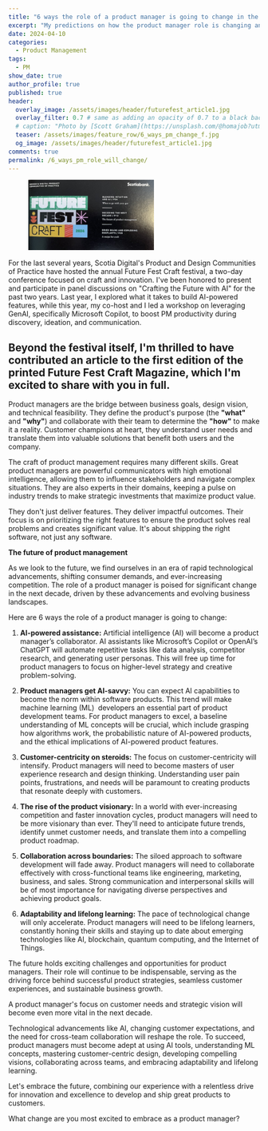 ```yaml
---
title: "6 ways the role of a product manager is going to change in the next decade"
excerpt: "My predictions on how the product manager role is changing and how you can adapt to build the products of the future."
date: 2024-04-10
categories:
  - Product Management
tags:
  - PM
show_date: true
author_profile: true
published: true
header:
  overlay_image: /assets/images/header/futurefest_article1.jpg
  overlay_filter: 0.7 # same as adding an opacity of 0.7 to a black background
  # caption: "Photo by [Scott Graham](https://unsplash.com/@homajob?utm_content=creditCopyText&utm_medium=referral&utm_source=unsplash) on [**Unsplash**](https://unsplash.com/photos/person-holding-pencil-near-laptop-computer-5fNmWej4tAA?utm_content=creditCopyText&utm_medium=referral&utm_source=unsplash)"
  teaser: /assets/images/feature_row/6_ways_pm_change_f.jpg
  og_image: /assets/images/header/futurefest_article1.jpg
comments: true
permalink: /6_ways_pm_role_will_change/
---  
```

<figure style="width: 50%" class="align-right">
  <img src="/assets/images/feature_row/futurefest_mainpage.jpg" alt="ScotiaBank Digital - Future Fest Craft 2024 Magazine">
</figure>

For the last several years, Scotia Digital's Product and Design Communities of Practice have hosted the annual Future Fest Craft festival, a two-day conference focused on craft and innovation. I've been honored to present and participate in panel discussions on "Crafting the Future with AI" for the past two years. Last year, I explored what it takes to build AI-powered features, while this year, my co-host and I led a workshop on leveraging GenAI, specifically Microsoft Copilot, to boost PM productivity during discovery, ideation, and communication.

Beyond the festival itself, I'm thrilled to have contributed an article to the first edition of the printed Future Fest Craft Magazine, which I'm excited to share with you in full.
---


Product managers are the bridge between business goals, design vision, and technical feasibility. They define the product's purpose (the **"what"** and **"why"**) and collaborate with their team to determine the **"how"** to make it a reality. Customer champions at heart, they understand user needs and translate them into valuable solutions that benefit both users and the company.

The craft of product management requires many different skills. Great product managers are powerful communicators with high emotional intelligence, allowing them to influence stakeholders and navigate complex situations. They are also experts in their domains, keeping a pulse on industry trends to make strategic investments that maximize product value.

They don't just deliver features. They deliver impactful outcomes. Their focus is on prioritizing the right features to ensure the product solves real problems and creates significant value. It's about shipping the right software, not just any software.

**The future of product management**

As we look to the future, we find ourselves in an era of rapid technological advancements, shifting consumer demands, and ever-increasing competition. The role of a product manager is poised for significant change in the next decade, driven by these advancements and evolving business landscapes.

Here are 6 ways the role of a product manager is going to change:

1. **AI-powered assistance:** Artificial intelligence (AI) will become a product manager’s collaborator. AI assistants like Microsoft’s Copilot or OpenAI’s ChatGPT will automate repetitive tasks like data analysis, competitor research, and generating user personas. This will free up time for product managers to focus on higher-level strategy and creative problem-solving.

2. **Product managers get AI-savvy:** You can expect AI capabilities to become the norm within software products. This trend will make machine learning (ML)  developers an essential part of product development teams. For product managers to excel, a baseline understanding of ML concepts will be crucial, which include grasping how algorithms work, the probabilistic nature of AI-powered products, and the ethical implications of AI-powered product features.

3. **Customer-centricity on steroids:** The focus on customer-centricity will intensify. Product managers will need to become masters of user experience research and design thinking. Understanding user pain points, frustrations, and needs will be paramount to creating products that resonate deeply with customers.

4. **The rise of the product visionary:** In a world with ever-increasing competition and faster innovation cycles, product managers will need to be more visionary than ever. They'll need to anticipate future trends, identify unmet customer needs, and translate them into a compelling product roadmap.

5. **Collaboration across boundaries:** The siloed approach to software development will fade away. Product managers will need to collaborate effectively with cross-functional teams like engineering, marketing, business, and sales. Strong communication and interpersonal skills will be of most importance for navigating diverse perspectives and achieving product goals.

6. **Adaptability and lifelong learning:** The pace of technological change will only accelerate. Product managers will need to be lifelong learners, constantly honing their skills and staying up to date about emerging technologies like AI, blockchain, quantum computing, and the Internet of Things.

The future holds exciting challenges and opportunities for product managers. Their role will continue to be indispensable, serving as the driving force behind successful product strategies, seamless customer experiences, and sustainable business growth.

A product manager's focus on customer needs and strategic vision will become even more vital in the next decade.

Technological advancements like AI, changing customer expectations, and the need for cross-team collaboration will reshape the role. To succeed, product managers must become adept at using AI tools, understanding ML concepts, mastering customer-centric design, developing compelling visions, collaborating across teams, and embracing adaptability and lifelong learning.

Let's embrace the future, combining our experience with a relentless drive for innovation and excellence to develop and ship great products to customers.

What change are you most excited to embrace as a product manager?